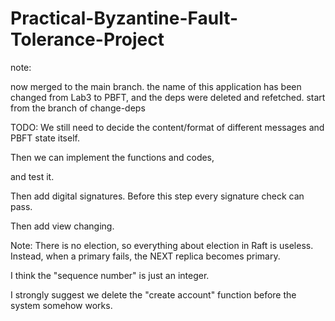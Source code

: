 # Practical-Byzantine-Fault-Tolerance-Project

note:

now merged to the main branch. the name of this application has been changed from Lab3 to PBFT, and the deps were deleted and refetched.
start from the branch of change-deps

TODO: We still need to decide the content/format of different messages and PBFT state itself.

Then we can implement the functions and codes,

and test it.

Then add digital signatures. Before this step every signature check can pass.

Then add view changing.

Note: There is no election, so everything about election in Raft is useless. Instead, when a primary fails, the NEXT
replica becomes primary.

I think the "sequence number" is just an integer.

I strongly suggest we delete the "create account" function before the system somehow works.
